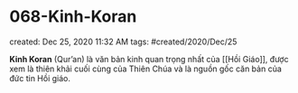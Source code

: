 ---
---

# 068-Kinh-Koran

created: Dec 25, 2020 11:32 AM
tags: #created/2020/Dec/25

**Kinh Koran** (Qur’an) là văn bản kinh quan trọng nhất của [[Hồi Giáo]], được xem là thiên khải cuối cùng của Thiên Chúa và là nguồn gốc căn bản của đức tin Hồi giáo.